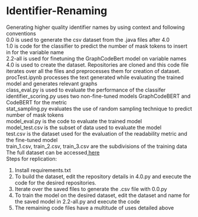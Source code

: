 # Identifier-Renaming
Generating higher quality identifier names by using context and following conventions <br>
0.0 is used to generate the csv dataset from the .java files after 4.0 <br>
1.0 is code for the classifier to predict the number of mask tokens to insert in for the variable name <br>
2.2-all is used for finetuning the GraphCodeBert model on variable names <br>
4.0 is used to create the dataset. Repositories are cloned and this code file iterates over all the files and preprocesses them for creation of dataset.<br>
procTest.ipynb processes the text generated while evaluating the trained model and generates relevant graphs<br>
class_eval.py is used to evaluate the performance of the classifer <br>
identifier_scoring.py uses two non-fine-tuned models GraphCodeBERT and CodeBERT for the metric<br>
stat_sampling.py evaluates the use of random sampling technique to predict number of mask tokens<br>
model_eval.py is the code to evaluate the trained model<br>
model_test.csv is the subset of data used to evaluate the model<br>
test.csv is the dataset used for the evaluation of the readability metric and the fine-tuned model <br>
train_1.csv, train_2.csv, train_3.csv are the subdivisions of the training data <br>
The full dataset can be accessed<a href="https://drive.google.com/file/d/1pz8Td857p3CiglfXMVNhGpJB75IqQYwr/view?usp=sharing"> here</a>  <br>
Steps for replication:<br>
1. Install requirements.txt <br>
2. To build the dataset, edit the repository details in 4.0.py and execute the code for the desired repositories.<br>
3. Iterate over the saved files to generate the .csv file with 0.0.py<br>
4. To train the model on the desired dataset, edit the dataset and name for the saved model in 2.2-all.py and execute the code<br>
5. The remaining code files have a multitude of uses detailed above<br>

